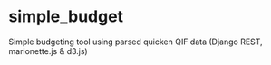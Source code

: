 simple_budget
=============

Simple budgeting tool using parsed quicken QIF data (Django REST, marionette.js & d3.js)
